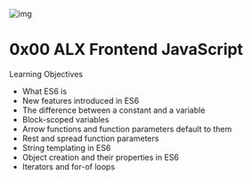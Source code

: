 ![img](https://assets.imaginablefutures.com/media/images/ALX_Logo.max-200x150.png)

# 0x00 ALX Frontend JavaScript

Learning Objectives

- What ES6 is
- New features introduced in ES6
- The difference between a constant and a variable
- Block-scoped variables
- Arrow functions and function parameters default to them
- Rest and spread function parameters
- String templating in ES6
- Object creation and their properties in ES6
- Iterators and for-of loops
